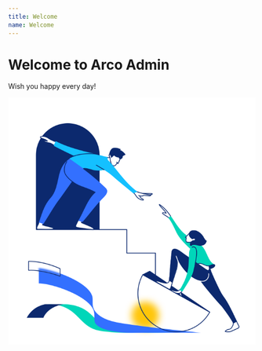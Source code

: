 ```yaml
---
title: Welcome
name: Welcome
---
```


# Welcome to Arco Admin


Wish you happy every day!

![banner](./../../assets/svg/login-banner.svg)
